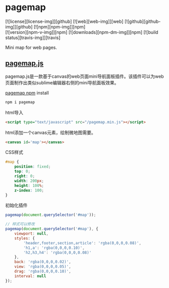 # pagemap

[![license][license-img]][github] [![web][web-img]][web] [![github][github-img]][github] [![npm][npm-img]][npm]  
[![version][npm-v-img]][npm] [![downloads][npm-dm-img]][npm] [![build status][travis-img]][travis]

Mini map for web pages.


## [pagemap.js](https://larsjung.de/pagemap/)
pagemap.js是一款基于canvas的web页面mini导航面板插件。该插件可以为web页面制作出类似sublime编辑器右侧的mini导航面板效果。

[pagemap npm](https://www.npmjs.com/package/pagemap) install

```bash
npm i pagemap
```

html导入

```html
<script type="text/javascript" src="/pagemap.min.js"></script>
```
html添加一个canvas元素，绘制微地图需要。

```html
<canvas id='map'></canvas>
```
CSS样式

```css
#map {
    position: fixed;
    top: 0;
    right: 0;
    width: 200px;
    height: 100%;
    z-index: 100;
}
```
初始化插件

```js
pagemap(document.querySelector('#map'));

// 样式可以修改
pagemap(document.querySelector('#map'), {
	viewport: null,
	styles: {
		'header,footer,section,article': 'rgba(0,0,0,0.08)',
		'h1,a': 'rgba(0,0,0,0.10)',
		'h2,h3,h4': 'rgba(0,0,0,0.08)'
	},
	back: 'rgba(0,0,0,0.02)',
	view: 'rgba(0,0,0,0.05)',
	drag: 'rgba(0,0,0,0.10)',
	interval: null
});
```
